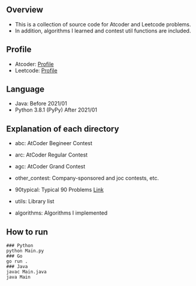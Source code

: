 ## Overview
-  This is a collection of source code for Atcoder and Leetcode problems.
-  In addition, algorithms I learned and contest util functions are included.

## Profile
- Atcoder: [Profile](https://atcoder.jp/users/kotakota1110)
- Leetcode: [Profile](https://leetcode.com/kotakota1110/)

## Language
- Java: Before 2021/01 
- Python 3.8.1 (PyPy) After 2021/01

## Explanation of each directory
- abc: AtCoder Begineer Contest
- arc: AtCoder Regular Contest
- agc: AtCoder Grand Contest

- other_contest: Company-sponsored and joc contests, etc.
- 90typical: Typical 90 Problems [Link](https://atcoder.jp/contests/typical90) 
- utils: Library list
- algorithms: Algorithms I implemented

## How to run
```
### Python 
python Main.py
### Go
go run .
### Java
javac Main.java
java Main
``` 
